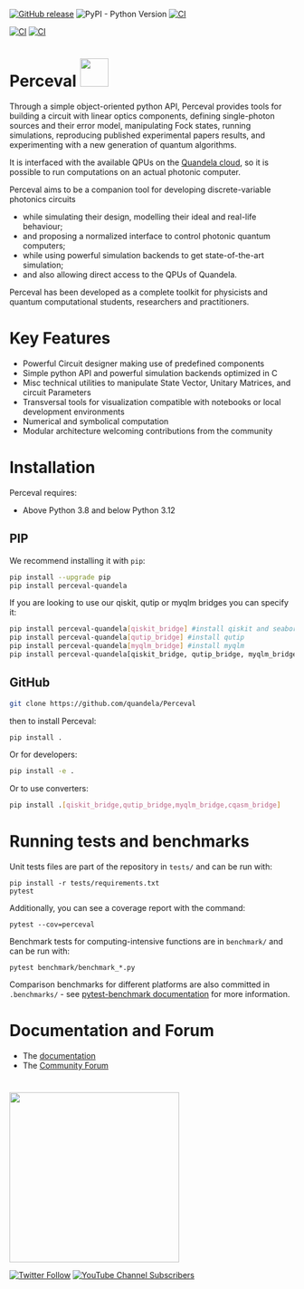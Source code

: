 [![GitHub release](https://img.shields.io/github/v/release/Quandela/Perceval.svg?style=plastic)](https://github.com/Quandela/Perceval/releases/latest)
![PyPI - Python Version](https://img.shields.io/pypi/pyversions/perceval-quandela?style=plastic)
[![CI](https://github.com/Quandela/Perceval/actions/workflows/python-publish.yml/badge.svg)](https://github.com/Quandela/Perceval/actions/workflows/python-publish.yml)

[![CI](https://github.com/Quandela/Perceval/actions/workflows/autotests.yml/badge.svg)](https://github.com/Quandela/Perceval/actions/workflows/autotests.yml)
[![CI](https://github.com/Quandela/Perceval/actions/workflows/build-and-deploy-docs.yml/badge.svg)](https://github.com/Quandela/Perceval/actions/workflows/build-and-deploy-docs.ym)

# Perceval <a href="https://perceval.quandela.net" target="_blank"> <img src="https://perceval.quandela.net/img/Perceval_logo_white_320X320.png" width="50" height="50"> </a>



Through a simple object-oriented python API, Perceval provides tools for building a circuit with linear optics components,
defining single-photon sources and their error model, manipulating Fock states, running simulations, reproducing published experimental papers results,
and experimenting with a new generation of quantum algorithms.

It is interfaced with the available QPUs on
the [Quandela cloud](https://cloud.quandela.com/webide/), so it is possible to run computations on an
actual photonic computer.

Perceval aims to be a companion tool for developing discrete-variable photonics circuits
- while simulating their design, modelling their ideal and real-life behaviour;
- and proposing a normalized interface to control photonic quantum computers;
- while using powerful simulation backends to get state-of-the-art simulation;
- and also allowing direct access to the QPUs of Quandela.

Perceval has been developed as a complete toolkit for physicists and quantum computational students, researchers and
practitioners.

# Key Features

* Powerful Circuit designer making use of predefined components
* Simple python API and powerful simulation backends optimized in C
* Misc technical utilities to manipulate State Vector, Unitary Matrices, and circuit Parameters
* Transversal tools for visualization compatible with notebooks or local development environments
* Numerical and symbolical computation
* Modular architecture welcoming contributions from the community

# Installation

Perceval requires:

* Above Python 3.8 and below Python 3.12

## PIP
We recommend installing it with `pip`:

```bash
pip install --upgrade pip
pip install perceval-quandela
```

If you are looking to use our qiskit, qutip or myqlm bridges you can specify it:
```bash
pip install perceval-quandela[qiskit_bridge] #install qiskit and seaborn
pip install perceval-quandela[qutip_bridge] #install qutip
pip install perceval-quandela[myqlm_bridge] #install myqlm
pip install perceval-quandela[qiskit_bridge, qutip_bridge, myqlm_bridge] #install all above
```

## GitHub
```bash
git clone https://github.com/quandela/Perceval
```
then to install Perceval:
```bash
pip install .
```
Or for developers:
```bash
pip install -e .
```
Or to use converters:
```bash
pip install .[qiskit_bridge,qutip_bridge,myqlm_bridge,cqasm_bridge]
```

# Running tests and benchmarks

Unit tests files are part of the repository in `tests/` and can be run with:

```
pip install -r tests/requirements.txt
pytest
```

Additionally, you can see a coverage report with the command:

```
pytest --cov=perceval
```

Benchmark tests for computing-intensive functions are in `benchmark/` and can be run with:

```
pytest benchmark/benchmark_*.py
```

Comparison benchmarks for different platforms are also committed in `.benchmarks/` - see [pytest-benchmark documentation](https://pytest-benchmark.readthedocs.io/en/stable/usage.html) for more information.

# Documentation and Forum

* The [documentation](https://perceval.quandela.net/docs)
* The [Community Forum](https://perceval.quandela.net/forum)

#
[<img src="https://www.quandela.com/wp-content/themes/quandela/img/logo-QUANDELA.svg" width="300" height=auto>](https://www.quandela.com/)

[![Twitter Follow](https://img.shields.io/twitter/follow/Quandela_SAS?style=social)](https://twitter.com/Quandela_SAS)
[![YouTube Channel Subscribers](https://img.shields.io/youtube/channel/subscribers/UCl5YMpSqknJ1n-IT-XWfLsQ?style=social)](https://www.youtube.com/channel/UCl5YMpSqknJ1n-IT-XWfLsQ)
